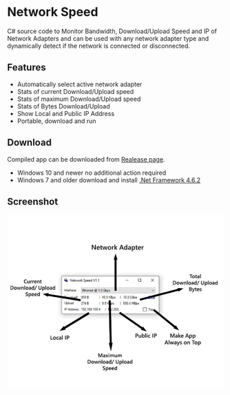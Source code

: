 # Network Speed

C# source code to Monitor Bandwidth, Download/Upload Speed and IP of Network Adapters and can be used with any network adapter type and dynamically detect if the network is connected or disconnected.<br />

## Features
- Automatically select active network adapter
- Stats of current Download/Upload speed
- Stats of maximum Download/Upload speed
- Stats of Bytes Download/Upload
- Show Local and Public IP Address
- Portable, download and run

## Download
Compiled app can be downloaded from [Realease page](https://github.com/ewwink/NetworkSpeed/releases).
- Windows 10 and newer no additional action required
- Windows 7 and older download and install [.Net Framework 4.6.2](https://dotnet.microsoft.com/en-us/download/dotnet-framework/net462)

## Screenshot
![Network Speed V1.1](https://raw.githubusercontent.com/ewwink/NetworkSpeed/master/NetworkSpeed/networkspeed.jpg)

